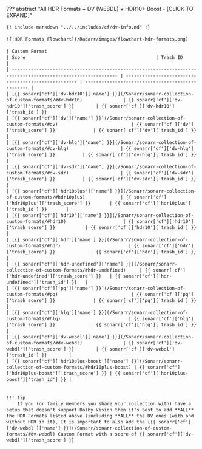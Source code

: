 ??? abstract "All HDR Formats + DV (WEBDL) + HDR10+ Boost - [CLICK TO EXPAND]"

    {! include-markdown "../../includes/cf/dv-info.md" !}

    ![!HDR Formats Flowchart](/Radarr/images/flowchart-hdr-formats.png)

    | Custom Format                                                                                                 | Score                                                | Trash ID                                          |
    | ------------------------------------------------------------------------------------------------------------- | ---------------------------------------------------- | ------------------------------------------------- |
    | [{{ sonarr['cf']['dv-hdr10']['name'] }}](/Sonarr/sonarr-collection-of-custom-formats/#dv-hdr10)               | {{ sonarr['cf']['dv-hdr10']['trash_score'] }}        | {{ sonarr['cf']['dv-hdr10']['trash_id'] }}        |
    | [{{ sonarr['cf']['dv']['name'] }}](/Sonarr/sonarr-collection-of-custom-formats/#dv)                           | {{ sonarr['cf']['dv']['trash_score'] }}              | {{ sonarr['cf']['dv']['trash_id'] }}              |
    | [{{ sonarr['cf']['dv-hlg']['name'] }}](/Sonarr/sonarr-collection-of-custom-formats/#dv-hlg)                   | {{ sonarr['cf']['dv-hlg']['trash_score'] }}          | {{ sonarr['cf']['dv-hlg']['trash_id'] }}          |
    | [{{ sonarr['cf']['dv-sdr']['name'] }}](/Sonarr/sonarr-collection-of-custom-formats/#dv-sdr)                   | {{ sonarr['cf']['dv-sdr']['trash_score'] }}          | {{ sonarr['cf']['dv-sdr']['trash_id'] }}          |
    | [{{ sonarr['cf']['hdr10plus']['name'] }}](/Sonarr/sonarr-collection-of-custom-formats/#hdr10plus)             | {{ sonarr['cf']['hdr10plus']['trash_score'] }}       | {{ sonarr['cf']['hdr10plus']['trash_id'] }}       |
    | [{{ sonarr['cf']['hdr10']['name'] }}](/Sonarr/sonarr-collection-of-custom-formats/#hdr10)                     | {{ sonarr['cf']['hdr10']['trash_score'] }}           | {{ sonarr['cf']['hdr10']['trash_id'] }}           |
    | [{{ sonarr['cf']['hdr']['name'] }}](/Sonarr/sonarr-collection-of-custom-formats/#hdr)                         | {{ sonarr['cf']['hdr']['trash_score'] }}             | {{ sonarr['cf']['hdr']['trash_id'] }}             |
    | [{{ sonarr['cf']['hdr-undefined']['name'] }}](/Sonarr/sonarr-collection-of-custom-formats/#hdr-undefined)     | {{ sonarr['cf']['hdr-undefined']['trash_score'] }}   | {{ sonarr['cf']['hdr-undefined']['trash_id'] }}   |
    | [{{ sonarr['cf']['pq']['name'] }}](/Sonarr/sonarr-collection-of-custom-formats/#pq)                           | {{ sonarr['cf']['pq']['trash_score'] }}              | {{ sonarr['cf']['pq']['trash_id'] }}              |
    | [{{ sonarr['cf']['hlg']['name'] }}](/Sonarr/sonarr-collection-of-custom-formats/#hlg)                         | {{ sonarr['cf']['hlg']['trash_score'] }}             | {{ sonarr['cf']['hlg']['trash_id'] }}             |
    | [{{ sonarr['cf']['dv-webdl']['name'] }}](/Sonarr/sonarr-collection-of-custom-formats/#dv-webdl)               | {{ sonarr['cf']['dv-webdl']['trash_score'] }}        | {{ sonarr['cf']['dv-webdl']['trash_id'] }}        |
    | [{{ sonarr['cf']['hdr10plus-boost']['name'] }}](/Sonarr/sonarr-collection-of-custom-formats/#hdr10plus-boost) | {{ sonarr['cf']['hdr10plus-boost']['trash_score'] }} | {{ sonarr['cf']['hdr10plus-boost']['trash_id'] }} |


    !!! tip
        If you (or family members you share your collection with) have a setup that doesn't support Dolby Vision then it's best to add **ALL** the HDR Formats listed above (including **ALL** the DV ones (with and without HDR in it), It is important to also add the [{{ sonarr['cf']['dv-webdl']['name'] }}](/Sonarr/sonarr-collection-of-custom-formats/#dv-webdl) Custom Format with a score of {{ sonarr['cf']['dv-webdl']['trash_score'] }}
